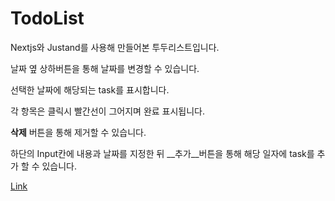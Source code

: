 # TodoList 
Nextjs와 Justand를 사용해 만들어본 투두리스트입니다.

날짜 옆 상하버튼을 통해 날짜를 변경할 수 있습니다.

선택한 날짜에 해당되는 task를 표시합니다.

각 항목은 클릭시 빨간선이 그어지며 완료 표시됩니다.

__삭제__ 버튼을 통해 제거할 수 있습니다.

하단의 Input칸에 내용과 날짜를 지정한 뒤 __추가__버튼을 통해 해당 일자에 task를 추가 할 수 있습니다. 



[Link](https://react-todolist-zeta.vercel.app/)
